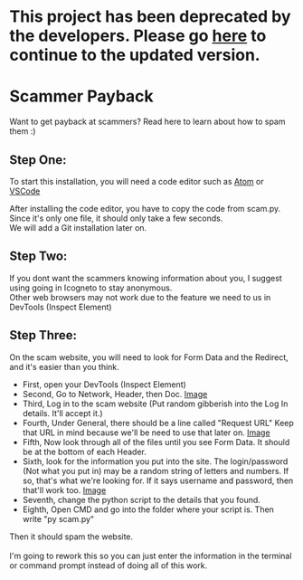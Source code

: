 # This project has been deprecated by the developers. Please go [here](https://github.com/xkwm1/Alamo) to continue to the updated version.





# Scammer Payback
Want to get payback at scammers? Read here to learn about how to spam them :)

## Step One:
To start this installation, you will need a code editor such as [Atom](https://atom.io/) or [VSCode](https://code.visualstudio.com/)<br>

After installing the code editor, you have to copy the code from scam.py. Since it's only one file, it should only take a few seconds.<br>
We will add a Git installation later on.

## Step Two:
If you dont want the scammers knowing information about you, I suggest using going in Icogneto to stay anonymous.<br>
Other web browsers may not work due to the feature we need to us in DevTools (Inspect Element)

## Step Three: 
On the scam website, you will need to look for Form Data and the Redirect, and it's easier than you think.<br>
- First, open your DevTools (Inspect Element)<br>
- Second, Go to Network, Header, then Doc. [Image](https://prnt.sc/114ctd8)<br>
- Third, Log in to the scam website (Put random gibberish into the Log In details. It'll accept it.)
- Fourth, Under General, there should be a line called "Request URL" Keep that URL in mind because we'll be need to use that later on. [Image](http://prntscr.com/114d0rs)
- Fifth, Now look through all of the files until you see Form Data. It should be at the bottom of each Header.
- Sixth, look for the information you put into the site. The login/password (Not what you put in) may be a random string of letters and numbers. If so, that's what we're looking for. If it says username and password, then that'll work too. [Image](https://prnt.sc/114crpy)<br>
- Seventh, change the python script to the details that you found.<br>
- Eighth, Open CMD and go into the folder where your script is. Then write "py scam.py"<br>

Then it should spam the website.<br>
<br>
I'm going to rework this so you can just enter the information in the terminal or command prompt instead of doing all of this work.
